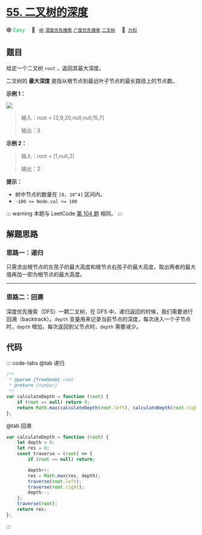# [55. 二叉树的深度](https://2xiao.github.io/leetcode-js/offer/jz_offer_55_1.html)

🟢 <font color=#15bd66>Easy</font>&emsp; 🔖&ensp; [`树`](/tag/tree.md) [`深度优先搜索`](/tag/depth-first-search.md) [`广度优先搜索`](/tag/breadth-first-search.md) [`二叉树`](/tag/binary-tree.md)&emsp; 🔗&ensp;[`力扣`](https://leetcode.cn/problems/er-cha-shu-de-shen-du-lcof)

## 题目

给定一个二叉树 `root` ，返回其最大深度。

二叉树的 **最大深度** 是指从根节点到最远叶子节点的最长路径上的节点数。

**示例 1：**

![](https://assets.leetcode.com/uploads/2020/11/26/tmp-tree.jpg)

> 输入：root = [3,9,20,null,null,15,7]
>
> 输出：3

**示例 2：**

> 输入：root = [1,null,2]
>
> 输出：2

**提示：**

- 树中节点的数量在 `[0, 10^4]` 区间内。
- `-100 <= Node.val <= 100`

::: warning
本题与 LeetCode [第 104 题](../problem/0104.md) 相同。
:::

## 解题思路

### 思路一：递归

只需求出根节点的左孩子的最大高度和根节点右孩子的最大高度，取出两者的最大值再加一即为根节点的最大高度。

---

### 思路二：回溯

深度优先搜索（DFS）一颗二叉树，在 DFS 中，递归返回的时候，我们需要进行回溯（backtrack）。`depth` 变量用来记录当前节点的深度，每次进入一个子节点时，`depth` 增加，每次返回到父节点时，`depth` 需要减少。

## 代码

::: code-tabs
@tab 递归

```javascript
/**
 * @param {TreeNode} root
 * @return {number}
 */
var calculateDepth = function (root) {
	if (root == null) return 0;
	return Math.max(calculateDepth(root.left), calculateDepth(root.right)) + 1;
};
```

@tab 回溯

```javascript
var calculateDepth = function (root) {
	let depth = 0;
	let res = 0;
	const traverse = (root) => {
		if (root == null) return;

		depth++;
		res = Math.max(res, depth);
		traverse(root.left);
		traverse(root.right);
		depth--;
	};
	traverse(root);
	return res;
};
```

:::
